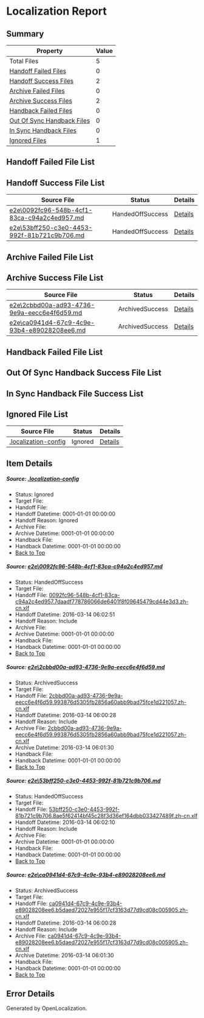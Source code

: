 # <a name='report-top'></a> Localization Report

## Summary
 Property | Value 
 -------- | ----- 
 Total Files | 5
[ Handoff Failed Files ](#handoff-failed-list)| 0
[ Handoff Success Files ](#handoff-success-list)| 2
[ Archive Failed Files ](#archive-failed-list)| 0
[ Archive Success Files ](#archive-success-list)| 2
[ Handback Failed Files ](#handback-failed-list)| 0
[ Out Of Sync Handback Files ](#outofsync-handback-success-list)| 0
[ In Sync Handback Files ](#insync-handback-success-list)| 0
[ Ignored Files ](#ignored-list)| 1

## <a name='handoff-failed-list'></a> Handoff Failed File List

## <a name='handoff-success-list'></a> Handoff Success File List
 Source File | Status | Details 
 ----------- | ------ | ------- 
 [e2e\0092fc96-548b-4cf1-83ca-c94a2c4ed957.md](https://github.com/OpenLocalizationTest/oltest/blob/996a31f72b6c7e022ad38c01a6517174ca46a249/e2e/0092fc96-548b-4cf1-83ca-c94a2c4ed957.md) | HandedOffSuccess | [Details](#48f646def3c2c00e457c0ca1763ca8710e9dce941)
 [e2e\53bff250-c3e0-4453-992f-81b721c9b706.md](https://github.com/OpenLocalizationTest/oltest/blob/de035956e8167c3575017f0cc72147539836e49c/e2e/53bff250-c3e0-4453-992f-81b721c9b706.md) | HandedOffSuccess | [Details](#60d389dfa3c3f82e8f36ffb6cc470cd726f8915a3)

## <a name='archive-failed-list'></a> Archive Failed File List

## <a name='archive-success-list'></a> Archive Success File List
 Source File | Status | Details 
 ----------- | ------ | ------- 
 [e2e\2cbbd00a-ad93-4736-9e9a-eecc6e4f6d59.md](https://github.com/OpenLocalizationTest/oltest/blob/92bce5e15a93f342cd1d079aa3289bf6d5525d48/e2e/2cbbd00a-ad93-4736-9e9a-eecc6e4f6d59.md) | ArchivedSuccess | [Details](#a156e22df7895a91113764b3c1994b3582df6e6b2)
 [e2e\ca0941d4-67c9-4c9e-93b4-e89028208ee6.md](https://github.com/OpenLocalizationTest/oltest/blob/92bce5e15a93f342cd1d079aa3289bf6d5525d48/e2e/ca0941d4-67c9-4c9e-93b4-e89028208ee6.md) | ArchivedSuccess | [Details](#26c76d7837c9e08f8c2aadfd57545056f65ff7614)

## <a name='handback-failed-list'></a> Handback Failed File List

## <a name='outofsync-handback-success-list'></a> Out Of Sync Handback Success File List

## <a name='insync-handback-success-list'></a> In Sync Handback File Success List

## <a name='ignored-list'></a> Ignored File List
 Source File | Status | Details 
 ----------- | ------ | ------- 
 [.localization-config](https://github.com/OpenLocalizationTest/oltest/blob/996a31f72b6c7e022ad38c01a6517174ca46a249/.localization-config) | Ignored | [Details](#66aca4b1c2f43b14ec41e0e427345df94af1d5e10)

## Item Details
##### <a name='66aca4b1c2f43b14ec41e0e427345df94af1d5e10'></a> Source: [.localization-config](https://github.com/OpenLocalizationTest/oltest/blob/996a31f72b6c7e022ad38c01a6517174ca46a249/.localization-config)
* Status: Ignored
* Target File: 
* Handoff File: 
* Handoff Datetime: 0001-01-01 00:00:00
* Handoff Reason: Ignored
* Archive File: 
* Archive Datetime: 0001-01-01 00:00:00
* Handback File: 
* Handback Datetime: 0001-01-01 00:00:00
* [Back to Top](#report-top)

##### <a name='48f646def3c2c00e457c0ca1763ca8710e9dce941'></a> Source: [e2e\0092fc96-548b-4cf1-83ca-c94a2c4ed957.md](https://github.com/OpenLocalizationTest/oltest/blob/996a31f72b6c7e022ad38c01a6517174ca46a249/e2e/0092fc96-548b-4cf1-83ca-c94a2c4ed957.md)
* Status: HandedOffSuccess
* Target File: 
* Handoff File: [0092fc96-548b-4cf1-83ca-c94a2c4ed957.7daadf778786066de6401f8f09645479cd44e3d3.zh-cn.xlf](https://github.com/OpenLocalizationTestOrg/olhandoff/blob/df26c19044bc7f2b8898ce4bed09757b6bd527ce/ol-handoff/OpenLocalizationTestOrg/oltest.zh-cn/xinjiang/ht/0092fc96-548b-4cf1-83ca-c94a2c4ed957.7daadf778786066de6401f8f09645479cd44e3d3.zh-cn.xlf)
* Handoff Datetime: 2016-03-14 06:02:51
* Handoff Reason: Include
* Archive File: 
* Archive Datetime: 0001-01-01 00:00:00
* Handback File: 
* Handback Datetime: 0001-01-01 00:00:00
* [Back to Top](#report-top)

##### <a name='a156e22df7895a91113764b3c1994b3582df6e6b2'></a> Source: [e2e\2cbbd00a-ad93-4736-9e9a-eecc6e4f6d59.md](https://github.com/OpenLocalizationTest/oltest/blob/92bce5e15a93f342cd1d079aa3289bf6d5525d48/e2e/2cbbd00a-ad93-4736-9e9a-eecc6e4f6d59.md)
* Status: ArchivedSuccess
* Target File: 
* Handoff File: [2cbbd00a-ad93-4736-9e9a-eecc6e4f6d59.993876d5305fb2856a60abb9bad75fce1d221057.zh-cn.xlf](https://github.com/OpenLocalizationTestOrg/olhandoff/blob/956fef6632102003fa8cff20f08de19b629e0b4a/ol-handoff/OpenLocalizationTestOrg/oltest.zh-cn/xinjiang/ht/2cbbd00a-ad93-4736-9e9a-eecc6e4f6d59.993876d5305fb2856a60abb9bad75fce1d221057.zh-cn.xlf)
* Handoff Datetime: 2016-03-14 06:00:28
* Handoff Reason: Include
* Archive File: [2cbbd00a-ad93-4736-9e9a-eecc6e4f6d59.993876d5305fb2856a60abb9bad75fce1d221057.zh-cn.xlf](https://github.com/OpenLocalizationTestOrg/olhandoff/blob/3e40f850cbcb9bd0914289e9edfed4299eb41787/ol-handoff/OpenLocalizationTestOrg/oltest.zh-cn/xinjiang/ht/archive/2cbbd00a-ad93-4736-9e9a-eecc6e4f6d59.993876d5305fb2856a60abb9bad75fce1d221057.zh-cn.xlf)
* Archive Datetime: 2016-03-14 06:01:30
* Handback File: 
* Handback Datetime: 0001-01-01 00:00:00
* [Back to Top](#report-top)

##### <a name='60d389dfa3c3f82e8f36ffb6cc470cd726f8915a3'></a> Source: [e2e\53bff250-c3e0-4453-992f-81b721c9b706.md](https://github.com/OpenLocalizationTest/oltest/blob/de035956e8167c3575017f0cc72147539836e49c/e2e/53bff250-c3e0-4453-992f-81b721c9b706.md)
* Status: HandedOffSuccess
* Target File: 
* Handoff File: [53bff250-c3e0-4453-992f-81b721c9b706.8ae5f62414bf45c28f3d36ef164dbb033427489f.zh-cn.xlf](https://github.com/OpenLocalizationTestOrg/olhandoff/blob/b05513d2294ccf32f2d18aa37b7ca5ef2fdf1284/ol-handoff/OpenLocalizationTestOrg/oltest.zh-cn/xinjiang/ht/53bff250-c3e0-4453-992f-81b721c9b706.8ae5f62414bf45c28f3d36ef164dbb033427489f.zh-cn.xlf)
* Handoff Datetime: 2016-03-14 06:02:10
* Handoff Reason: Include
* Archive File: 
* Archive Datetime: 0001-01-01 00:00:00
* Handback File: 
* Handback Datetime: 0001-01-01 00:00:00
* [Back to Top](#report-top)

##### <a name='26c76d7837c9e08f8c2aadfd57545056f65ff7614'></a> Source: [e2e\ca0941d4-67c9-4c9e-93b4-e89028208ee6.md](https://github.com/OpenLocalizationTest/oltest/blob/92bce5e15a93f342cd1d079aa3289bf6d5525d48/e2e/ca0941d4-67c9-4c9e-93b4-e89028208ee6.md)
* Status: ArchivedSuccess
* Target File: 
* Handoff File: [ca0941d4-67c9-4c9e-93b4-e89028208ee6.b5daed72027e955f17cf3163d77d9cd08c005905.zh-cn.xlf](https://github.com/OpenLocalizationTestOrg/olhandoff/blob/956fef6632102003fa8cff20f08de19b629e0b4a/ol-handoff/OpenLocalizationTestOrg/oltest.zh-cn/xinjiang/ht/ca0941d4-67c9-4c9e-93b4-e89028208ee6.b5daed72027e955f17cf3163d77d9cd08c005905.zh-cn.xlf)
* Handoff Datetime: 2016-03-14 06:00:28
* Handoff Reason: Include
* Archive File: [ca0941d4-67c9-4c9e-93b4-e89028208ee6.b5daed72027e955f17cf3163d77d9cd08c005905.zh-cn.xlf](https://github.com/OpenLocalizationTestOrg/olhandoff/blob/3e40f850cbcb9bd0914289e9edfed4299eb41787/ol-handoff/OpenLocalizationTestOrg/oltest.zh-cn/xinjiang/ht/archive/ca0941d4-67c9-4c9e-93b4-e89028208ee6.b5daed72027e955f17cf3163d77d9cd08c005905.zh-cn.xlf)
* Archive Datetime: 2016-03-14 06:01:30
* Handback File: 
* Handback Datetime: 0001-01-01 00:00:00
* [Back to Top](#report-top)


## Error Details

Generated by OpenLocalization.
